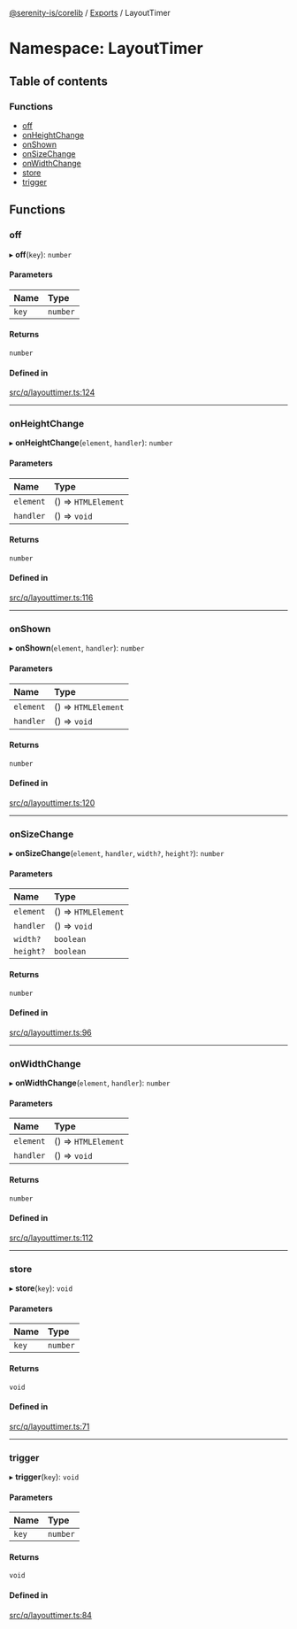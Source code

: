 [@serenity-is/corelib](../README.md) / [Exports](../modules.md) / LayoutTimer

# Namespace: LayoutTimer

## Table of contents

### Functions

- [off](LayoutTimer.md#off)
- [onHeightChange](LayoutTimer.md#onheightchange)
- [onShown](LayoutTimer.md#onshown)
- [onSizeChange](LayoutTimer.md#onsizechange)
- [onWidthChange](LayoutTimer.md#onwidthchange)
- [store](LayoutTimer.md#store)
- [trigger](LayoutTimer.md#trigger)

## Functions

### off

▸ **off**(`key`): `number`

#### Parameters

| Name | Type |
| :------ | :------ |
| `key` | `number` |

#### Returns

`number`

#### Defined in

[src/q/layouttimer.ts:124](https://github.com/serenity-is/serenity/blob/master/packages/corelib/src/q/layouttimer.ts#L124)

___

### onHeightChange

▸ **onHeightChange**(`element`, `handler`): `number`

#### Parameters

| Name | Type |
| :------ | :------ |
| `element` | () => `HTMLElement` |
| `handler` | () => `void` |

#### Returns

`number`

#### Defined in

[src/q/layouttimer.ts:116](https://github.com/serenity-is/serenity/blob/master/packages/corelib/src/q/layouttimer.ts#L116)

___

### onShown

▸ **onShown**(`element`, `handler`): `number`

#### Parameters

| Name | Type |
| :------ | :------ |
| `element` | () => `HTMLElement` |
| `handler` | () => `void` |

#### Returns

`number`

#### Defined in

[src/q/layouttimer.ts:120](https://github.com/serenity-is/serenity/blob/master/packages/corelib/src/q/layouttimer.ts#L120)

___

### onSizeChange

▸ **onSizeChange**(`element`, `handler`, `width?`, `height?`): `number`

#### Parameters

| Name | Type |
| :------ | :------ |
| `element` | () => `HTMLElement` |
| `handler` | () => `void` |
| `width?` | `boolean` |
| `height?` | `boolean` |

#### Returns

`number`

#### Defined in

[src/q/layouttimer.ts:96](https://github.com/serenity-is/serenity/blob/master/packages/corelib/src/q/layouttimer.ts#L96)

___

### onWidthChange

▸ **onWidthChange**(`element`, `handler`): `number`

#### Parameters

| Name | Type |
| :------ | :------ |
| `element` | () => `HTMLElement` |
| `handler` | () => `void` |

#### Returns

`number`

#### Defined in

[src/q/layouttimer.ts:112](https://github.com/serenity-is/serenity/blob/master/packages/corelib/src/q/layouttimer.ts#L112)

___

### store

▸ **store**(`key`): `void`

#### Parameters

| Name | Type |
| :------ | :------ |
| `key` | `number` |

#### Returns

`void`

#### Defined in

[src/q/layouttimer.ts:71](https://github.com/serenity-is/serenity/blob/master/packages/corelib/src/q/layouttimer.ts#L71)

___

### trigger

▸ **trigger**(`key`): `void`

#### Parameters

| Name | Type |
| :------ | :------ |
| `key` | `number` |

#### Returns

`void`

#### Defined in

[src/q/layouttimer.ts:84](https://github.com/serenity-is/serenity/blob/master/packages/corelib/src/q/layouttimer.ts#L84)
